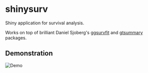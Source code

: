 # shinysurv

Shiny application for survival analysis.

Works on top of brilliant Daniel Sjoberg's
[ggsurvfit](www.danieldsjoberg.com/ggsurvfit/) and
[gtsummary](https://github.com/ddsjoberg/gtsummary) packages.

## Demonstration

<img alt="Demo" src="https://user-images.githubusercontent.com/4808043/201949535-cfafc269-a29a-4aca-a74a-b1f71d270a4c.png">
